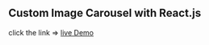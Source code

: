 ## Custom Image Carousel with React.js

click the link => [live Demo](https://chiranjeevisaride.github.io/react-image-carousel)